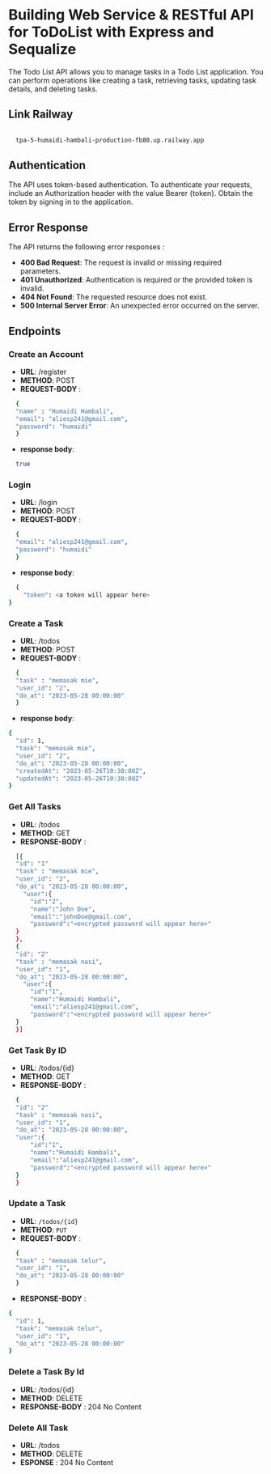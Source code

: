 
# Building Web Service & RESTful API for ToDoList with Express and Sequalize

The Todo List API allows you to manage tasks in a Todo List application. You can perform operations like creating a task, retrieving tasks, updating task details, and deleting tasks.

## Link Railway
```bash

  tpa-5-humaidi-hambali-production-fb80.up.railway.app

```



## Authentication
The API uses token-based authentication. To authenticate your requests, include an Authorization header with the value Bearer {token}. Obtain the token by signing in to the application.
## Error Response
The API returns the following error responses :
- **400 Bad Request**: The request is invalid or missing required parameters.
- **401 Unauthorized**: Authentication is required or the provided token is invalid.
- **404 Not Found**: The requested resource does not exist.
- **500 Internal Server Error**: An unexpected error occurred on the server.
## Endpoints
### Create an Account
- **URL**: /register
- **METHOD**: POST
- **REQUEST-BODY** :
```bash
  {
  "name" : "Humaidi Hambali",
  "email": "aliesp241@gmail.com",
  "password": "humaidi"
  }
```
- **response body**: 
```bash
  true
```

### Login
- **URL**: /login
- **METHOD**: POST
- **REQUEST-BODY** :
```bash
  {
  "email": "aliesp241@gmail.com",
  "password": "humaidi"
  }
```
- **response body**: 
```bash
  {
    "token": <a token will appear here>
}
```


### Create a Task
- **URL**: /todos
- **METHOD**: POST
- **REQUEST-BODY** : 
```bash
  {
  "task" : "memasak mie",
  "user_id": "2",
  "do_at": "2023-05-28 00:00:00"
  }
```


- **response body**: 

```bash
{
  "id": 1,
  "task": "memasak mie",
  "user_id": "2",
  "do_at": "2023-05-28 00:00:00",
  "createdAt": "2023-05-26T10:30:00Z",
  "updatedAt": "2023-05-26T10:30:00Z"
}
```


### Get All Tasks
- **URL**: /todos
- **METHOD**: GET
- **RESPONSE-BODY** : 

```bash
  [{
  "id": "1"
  "task" : "memasak mie",
  "user_id": "2",
  "do_at": "2023-05-28 00:00:00",
    "user":{
      "id":"2",
      "name":"John Doe",
      "email":"johnDoe@gmail.com",
      "password":"<encrypted password will appear here>"
  }
  },
  {
  "id": "2"
  "task" : "memasak nasi",
  "user_id": "1",
  "do_at": "2023-05-28 00:00:00",
    "user":{
      "id":"1",
      "name":"Humaidi Hambali",
      "email":"aliesp241@gmail.com",
      "password":"<encrypted password will appear here>"
  }
  }]
```





### Get Task By ID
- **URL**: /todos/{id}
- **METHOD**: GET
- **RESPONSE-BODY** : 

```bash
  {
  "id": "2"
  "task" : "memasak nasi",
  "user_id": "1",
  "do_at": "2023-05-28 00:00:00",
  "user":{
      "id":"1",
      "name":"Humaidi Hambali",
      "email":"aliesp241@gmail.com",
      "password":"<encrypted password will appear here>"
  }
  }
```


### Update a Task
- **URL**: `/todos/{id}`
- **METHOD**: `PUT`
- **REQUEST-BODY** : 

```bash
  {
  "task" : "memasak telur",
  "user_id": "1",
  "do_at": "2023-05-28 00:00:00"
  }
```

- **RESPONSE-BODY** :
```bash
{
  "id": 1,
  "task": "memasak telur",
  "user_id": "1",
  "do_at": "2023-05-28 00:00:00"
}
```

### Delete a Task By Id
- **URL**: /todos/{id}
- **METHOD**: DELETE
- **RESPONSE-BODY** : 204 No Content

### Delete All Task
- **URL**: /todos
- **METHOD**: DELETE
- **ESPONSE** : 204 No Content
